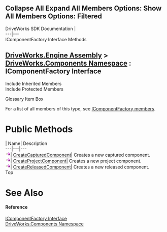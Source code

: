 Collapse All Expand All Members Options: Show All  Members Options: Filtered   
---  
DriveWorks SDK Documentation  |   
---|---  
IComponentFactory Interface Methods   
  
[DriveWorks.Engine Assembly](topic2156.md) > [DriveWorks.Components Namespace](topic6089.md) : IComponentFactory Interface  
---  
  
Include Inherited Members    
Include Protected Members    


Glossary Item Box

For a list of all members of this type, see [IComponentFactory members](topic6092.md).

# Public Methods

| Name| Description  
---|---|---  
![ Method](dotnetimages/Method.gif)| [CreateCapturedComponent](topic6096.md)| Creates a new captured component.   
![ Method](dotnetimages/Method.gif)| [CreateProjectComponent](topic6097.md)| Creates a new project component.   
![ Method](dotnetimages/Method.gif)| [CreateReleasedComponent](topic6098.md)| Creates a new released component.   
Top

# See Also

#### Reference

[IComponentFactory Interface](topic6091.md)   
[DriveWorks.Components Namespace](topic6089.md)


